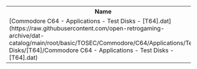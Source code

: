 <table>
<tr><th>Name</th><th>Size</th></tr>
<tr><td>[Commodore C64 - Applications - Test Disks - [T64].dat](https://raw.githubusercontent.com/open-retrogaming-archive/dat-catalog/main/root/basic/TOSEC/Commodore/C64/Applications/Test Disks/[T64]/Commodore C64 - Applications - Test Disks - [T64].dat)</td><td>824</td></tr>
</table>
